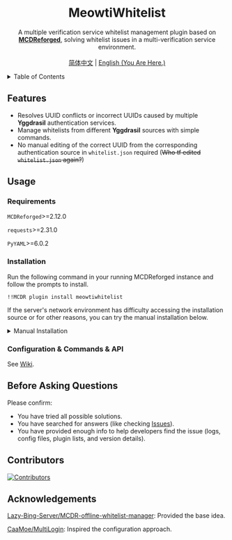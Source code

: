 <div align="center">
  <h1 align="center">MeowtiWhitelist</h1>
  <p align="center">
        A multiple verification service whitelist management plugin based on <a href="https://mcdreforged.com/"><strong>MCDReforged</strong></a>, solving whitelist issues in a multi-verification service environment.
    <br />
    <br />
    <a href="https://github.com/MliroLirrorsIngenuity/MeowtiWhitelist/blob/main/README.md">简体中文</a>
    |
    <a href="https://github.com/MliroLirrorsIngenuity/MeowtiWhitelist/blob/main/README_EN.md">English (You Are Here.)</a>
  </p>
</div>

<details>
  <summary>Table of Contents</summary>

  - [Features](#features)
  - [Usage](#usage)
    - [Requirements](#requirements)
    - [Installation](#installation)
    - [Configuration & Commands & API](#configuration--commands--api)
  - [Before Asking Questions](#before-asking-questions)
  - [Contributors](#contributors)
  - [Acknowledgements](#acknowledgements)

</details>

## Features

- Resolves UUID conflicts or incorrect UUIDs caused by multiple **Yggdrasil** authentication services.
- Manage whitelists from different **Yggdrasil** sources with simple commands.
- No manual editing of the correct UUID from the corresponding authentication source in `whitelist.json` required (~~Who tf edited `whitelist.json` again?~~)

## Usage

### Requirements

`MCDReforged`>=2.12.0

`requests`>=2.31.0

`PyYAML`>=6.0.2

### Installation

Run the following command in your running MCDReforged instance and follow the prompts to install.

```
!!MCDR plugin install meowtiwhitelist
```

If the server's network environment has difficulty accessing the installation source or for other reasons, you can try the manual installation below.

<details>
  <summary>Manual Installation</summary>


1. Download the latest version of MeowtiWhitelist from [GitHub Releases](https://github.com/MliroLirrorsIngenuity/MeowtiWhitelist/releases).
2. Place the plugin into MCDR’s `plugins` folder.
3. Install the [requirements](#requirements).
4. [Start the server with MCDReforged](https://docs.mcdreforged.com/zh-cn/latest/quick_start/first_run.html#run).

</details>

### Configuration & Commands & API
See [Wiki](https://github.com/MliroLirrorsIngenuity/MeowtiWhitelist/wiki).

## Before Asking Questions

Please confirm:

- You have tried all possible solutions.
- You have searched for answers (like checking [Issues](https://github.com/MliroLirrorsIngenuity/MeowtiWhitelist/issues)).
- You have provided enough info to help developers find the issue (logs, config files, plugin lists, and version details).

## Contributors
<a href="https://github.com/MliroLirrorsIngenuity/MeowtiWhitelist/graphs/contributors">
  <img src="https://contrib.rocks/image?repo=MliroLirrorsIngenuity/MeowtiWhitelist&" alt="Contributors" />
</a>

## Acknowledgements

[Lazy-Bing-Server/MCDR-offline-whitelist-manager](https://github.com/Lazy-Bing-Server/MCDR-offline-whitelist-manager): Provided the base idea.

[CaaMoe/MultiLogin](https://github.com/CaaMoe/MultiLogin): Inspired the configuration approach.
